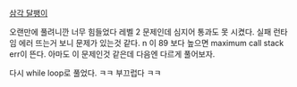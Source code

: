 [삼각 달팽이
](https://programmers.co.kr/learn/courses/30/lessons/68645?language=javascript)

오랜만에 풀려니깐 너무 힘들었다 레벨 2 문제인데 심지어 통과도 못 시켰다. 실패 런타임 에러 뜨는거 보니 문제가 있는것 같다. n 이 89 보다 높으면 maximum call stack err이 뜬다. 아마도 이 문제인것 같은데 다음엔 다르게 풀어보자.


다시 while loop로 풀었다. ㅋㅋ 부끄럽다 ㅋㅋ 